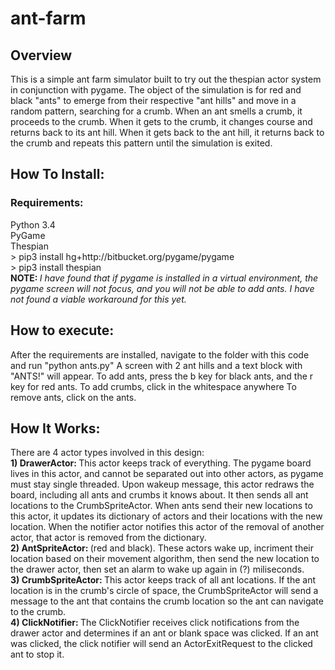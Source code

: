# ant-farm

<h2>Overview</h2>
This is a simple ant farm simulator built to try out the thespian actor system in conjunction with pygame.  The object of the simulation is for red and black "ants" to emerge from their respective "ant hills" and move in a random pattern, searching for a crumb.  When an ant smells a crumb, it proceeds to the crumb.  When it gets to the crumb, it changes course and returns back to its ant hill.  When it gets back to the ant hill, it returns back to the crumb and repeats this pattern until the simulation is exited.
<h2>How To Install:</h2>
<h3>Requirements:</h3>
Python 3.4 <br>
PyGame <br>
Thespian <br>
> pip3 install hg+http://bitbucket.org/pygame/pygame <br>
> pip3 install thespian <br>
<b>NOTE: </b> <i>I have found that if pygame is installed in a virtual environment, the pygame screen will not focus, and you will not be able to add ants.  I have not found a viable workaround for this yet.</i>

<h2>How to execute:</h2>
After the requirements are installed, navigate to the folder with this code and run "python ants.py"
A screen with 2 ant hills and a text block with "ANTS!" will appear.
To add ants, press the b key for black ants, and the r key for red ants.
To add crumbs, click in the whitespace anywhere
To remove ants, click on the ants.

<h2>How It Works:</h2>
There are 4 actor types involved in this design: <br>
<b>1) DrawerActor:  </b>This actor keeps track of everything.  The pygame board lives in this actor, and cannot be separated out into other actors, as pygame must stay single threaded.  Upon wakeup message, this actor redraws the board, including all ants and crumbs it knows about. It then sends all ant locations to the CrumbSpriteActor.  When ants send their new locations to this actor, it updates its dictionary of actors and their locations with the new location.  When the notifier actor notifies this actor of the removal of another actor, that actor is removed from the dictionary. <br>
<b>2) AntSpriteActor: </b>(red and black).  These actors wake up, incriment their location based on their movement algorithm, then send the new location to the drawer actor, then set an alarm to wake up again in (?) miliseconds.  <br>
<b>3) CrumbSpriteActor:  </b>This actor keeps track of all ant locations.  If the ant location is in the crumb's circle of space, the CrumbSpriteActor will send a message to the ant that contains the crumb location so the ant can navigate to the crumb. <br>
<b>4) ClickNotifier: </b>The ClickNotifier receives click notifications from the drawer actor and determines if an ant or blank space was clicked.  If an ant was clicked, the click notifier will send an ActorExitRequest to the clicked ant to stop it. <br>
